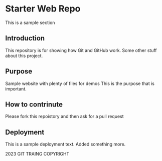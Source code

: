 # Starter Web Repo

This is a sample section 

## Introduction

This repository is for showing how Git and GitHub work.
Some other stuff about this project.

## Purpose

Sample website with plenty of files for demos
This is the purpose that is important.

## How to contrinute

Please fork this repoistory and then ask for a pull request

## Deployment

This is a sample deployment text.
Added something more.

2023 GIT TRAING COPYRIGHT